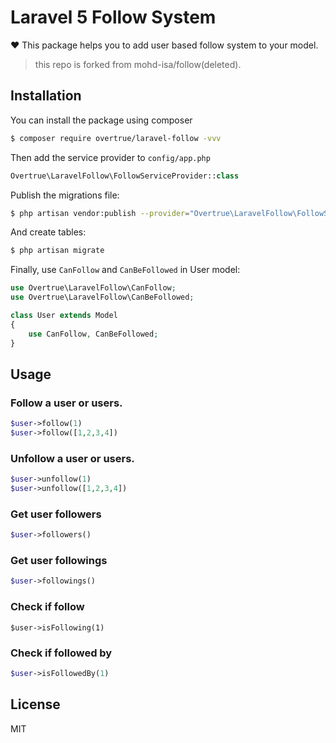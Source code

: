 # Laravel 5 Follow System

:heart: This package helps you to add user based follow system to your model.

> this repo is forked from mohd-isa/follow(deleted).

## Installation

You can install the package using composer

```sh
$ composer require overtrue/laravel-follow -vvv
```

Then add the service provider to `config/app.php`

```php
Overtrue\LaravelFollow\FollowServiceProvider::class
```

Publish the migrations file:

```sh
$ php artisan vendor:publish --provider="Overtrue\LaravelFollow\FollowServiceProvider" --tag="migrations"
```

And create tables:

```php
$ php artisan migrate
```

Finally, use `CanFollow` and `CanBeFollowed` in User model:

```php
use Overtrue\LaravelFollow\CanFollow;
use Overtrue\LaravelFollow\CanBeFollowed;

class User extends Model
{
    use CanFollow, CanBeFollowed;
}
```

## Usage

### Follow a user or users.

```php
$user->follow(1)
$user->follow([1,2,3,4])
```

### Unfollow a user or users.

```php
$user->unfollow(1)
$user->unfollow([1,2,3,4])
```

### Get user followers

```php
$user->followers()
```

### Get user followings

```php
$user->followings()
```

### Check if follow
```
$user->isFollowing(1)
```

### Check if followed by

```php
$user->isFollowedBy(1)
```

## License

MIT
